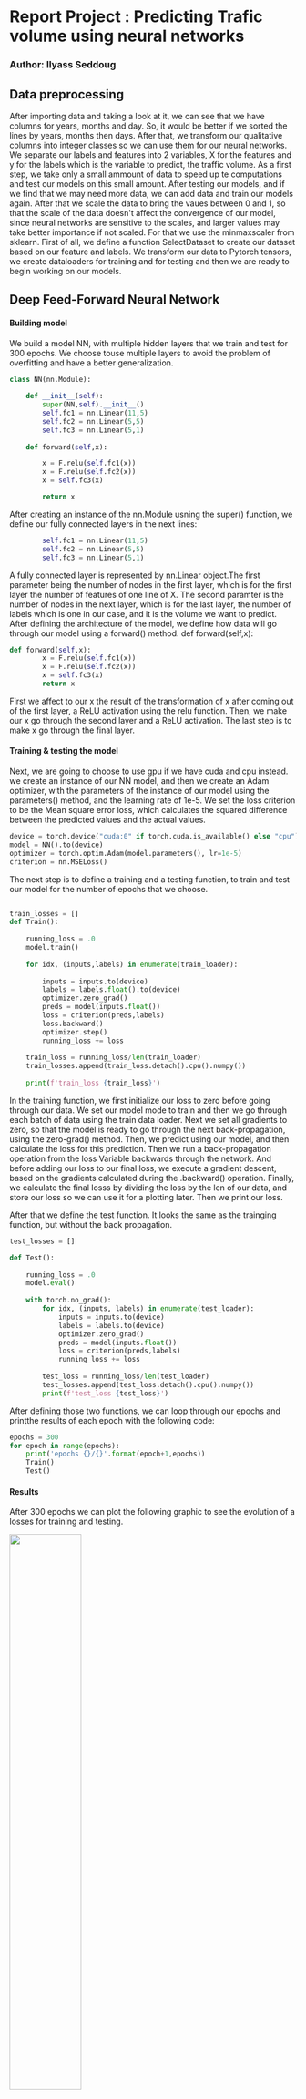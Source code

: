 # Report Project : Predicting Trafic volume using neural networks

### Author: Ilyass Seddoug

## Data preprocessing

After importing data and taking a look at it, we can see that we have columns for years, months and day. So, it would be better if we sorted the lines by years, months then days. After that, we transform our qualitative columns into integer classes so we can use them for our neural networks. We separate our labels and features into 2 variables, X for the features and y for the labels which is the variable to predict, the traffic volume. 
As a first step, we take only a small ammount of data to speed up te computations and test our models  on this small amount. After testing our models, and if we find that we may need more data, we can add data and train our models again. After that we scale the data to bring the vaues between 0 and 1, so that the scale of the data doesn't affect the convergence of our model, since neural networks are sensitive to the scales, and larger values may take better importance if not scaled. For that we use the minmaxscaler from sklearn.
First of all, we define a function SelectDataset to create our dataset based on our feature and labels. We transform our data to Pytorch tensors, we create dataloaders for training and for testing and then we are ready to begin working on our models.

## Deep Feed-Forward Neural Network
#### Building model
We build a model NN, with multiple hidden layers that we train and test for 300 epochs. We choose touse multiple layers to avoid the problem of overfitting and have a better  generalization. 

```python
class NN(nn.Module):
    
    def __init__(self):
        super(NN,self).__init__()
        self.fc1 = nn.Linear(11,5)
        self.fc2 = nn.Linear(5,5)
        self.fc3 = nn.Linear(5,1)
        
    def forward(self,x):

        x = F.relu(self.fc1(x))
        x = F.relu(self.fc2(x))
        x = self.fc3(x)

        return x
```
After creating an instance of the nn.Module usning the super() function, we define our fully connected layers in the next lines:
```python
        self.fc1 = nn.Linear(11,5)
        self.fc2 = nn.Linear(5,5)
        self.fc3 = nn.Linear(5,1)  
```
A fully connected layer is represented by nn.Linear object.The first parameter being the number of nodes in the first layer, which is  for the first layer the number of features of one line of X. The second paramter is the number of nodes in the next layer, which is for the last layer, the number of labels which is one in our case, and it is the volume we want to predict.
After defining the architecture of the model, we define how data will go through our model using a forward() method. 
def forward(self,x):

```python
def forward(self,x):
        x = F.relu(self.fc1(x))
        x = F.relu(self.fc2(x))
        x = self.fc3(x)
        return x
```
First we affect to our x the result of the transformation of x after coming out of the first layer, a ReLU activation using the relu function. Then, we make our x go through the second layer and a ReLU activation. The last step is to make x go through the final layer.

#### Training & testing the model
Next, we are going to choose to use gpu if we have cuda and cpu instead. we create an instance of our NN model, and then we create an Adam optimizer, with the parameters of the instance of our model using the parameters() method, and the learning rate of 1e-5.
We set the loss criterion to be the Mean square error loss, which calculates the squared difference between the predicted values and the actual values.

```python
device = torch.device("cuda:0" if torch.cuda.is_available() else "cpu")
model = NN().to(device)
optimizer = torch.optim.Adam(model.parameters(), lr=1e-5)
criterion = nn.MSELoss()
```
The next step is to define a training and a testing function, to train and test our model for the number of epochs that we choose.

```python

train_losses = []
def Train():
  
    running_loss = .0
    model.train()
    
    for idx, (inputs,labels) in enumerate(train_loader):
        
        inputs = inputs.to(device)
        labels = labels.float().to(device)
        optimizer.zero_grad()
        preds = model(inputs.float())
        loss = criterion(preds,labels)
        loss.backward()
        optimizer.step()
        running_loss += loss
        
    train_loss = running_loss/len(train_loader)
    train_losses.append(train_loss.detach().cpu().numpy())
    
    print(f'train_loss {train_loss}')
```
In the training function, we first initialize our loss to zero before going through our data. We set our model mode to train and then we go through each batch of data using the train data loader. Next we set all gradients to zero, so that the model is ready to go through the next back-propagation, using the zero-grad() method. Then, we predict using our model, and then calculate the loss for this prediction. Then we run a back-propagation operation from the loss Variable backwards through the network. And before adding our loss to our final loss, we execute a gradient descent, based on the gradients calculated during the .backward() operation. Finally, we calculate the final losss by dividing the loss by the len of our data, and store our loss so we can use it for a plotting later. Then we print our loss.

After that we define the test function. It looks the same as the trainging function, but without the back propagation.

```python
test_losses = []

def Test():
    
    running_loss = .0
    model.eval()
    
    with torch.no_grad():
        for idx, (inputs, labels) in enumerate(test_loader):
            inputs = inputs.to(device)
            labels = labels.to(device)
            optimizer.zero_grad()
            preds = model(inputs.float())
            loss = criterion(preds,labels)
            running_loss += loss
            
        test_loss = running_loss/len(test_loader)
        test_losses.append(test_loss.detach().cpu().numpy())
        print(f'test_loss {test_loss}')
```
After defining those two functions, we can loop through our epochs and printthe results of each epoch with the following code:

```python
epochs = 300
for epoch in range(epochs):
    print('epochs {}/{}'.format(epoch+1,epochs))
    Train()
    Test()
```


#### Results
After 300 epochs we can plot the following graphic to see the evolution of a losses for training and testing.

<img src="Deep_Feed_Forward_MSE_losses.png" width="50%"/>

We can see that at 200 epochs the losses for training and for testing, reach a  minimum value. But we can see that the test loss reaches a lower minimum than the training loss. This may be due to the fact that the validation set is easier to predict than the training set (by chance). Or to the fact that we have some phenomenon that is repeated in time, so the model has already seen it in the training set before encountering it in the validation set. Another possible scenario, is that the validation set is too small compared to the training set. We took a train set that is 80% of the used data and a test set that is 20% of the whole used data. So maybe we can try to take larger test sets and see if the phenomenon we encountered in here is repeated. But before that, we are going to test some other loss criterion and see if we  can converge to a minimum loss before 200 epochs.

We use the huber loss which is calculated this way:

<img src="Huber_Loss.png" width="50%"/>

It is less sensitive to outliers than the mean square error loss and in some cases prevents exploding gradients, because it doesn't square terms greater than one.

So we can see the following evolution of the huber loss using our first model:

<img src="Deep_Feed_Forward_huber_losses.png" width="50%"/>

We can see that we reach a lower level of the loss before 200 epochs. However the loss keeps going lower, if we zoom into the part between the 150's epoch and the 300's epoch, we can see that the loss gets lower with each epoch. We can say that if we give it more epochs, our model may give better performance. With 300 epochs, we reached a training loss of 0.01 and a validation loss of 0.008, which we can say that it is not bad.

<img src="Deep_Feed_Forward_huber_losses_zoom.png" width="50%"/>

So to sum up, with a deep feed forward model, we reached a low level of loss using a small amount of our data. However, at a certain level of epochs, the model learning became very slow, and the loss wasn't going lower fast enough. Now we are going to see what we can do using a convolutional neural network.

## Convolutional neural network
Convolutional neural networks exploit the correlation between the adjacent inputs to reduce the number of wheights to be learned. we are going to train a convolutional neural network using the following code:

```python
class CNN(nn.Module):
    def __init__(self):
        super(CNN,self).__init__()
        self.conv1d = nn.Conv1d(1,32,kernel_size= 3, stride = 1)
        self.relu = nn.ReLU(inplace = True)
        self.maxpool = nn.MaxPool1d(3, stride=1)
        self.fc1 = nn.Linear(7 * 32,50)
        self.fc2 = nn.Linear(50,1)
        
    def forward(self,x):
        x = self.conv1d(x)
        x = self.relu(x)
        x = self.maxpool(x)
        x = x.view(10,-1)
        x = self.fc1(x)
        x = self.relu(x)
        x = F.dropout(x, training=self.training)
        x = self.fc2(x)
        
        return x
```

The first layer consists of 32 channels of convolutional filters with kernel of 3 and a stride of 1, followed by a ReLU activation and a max-pooling downsampling iwth kernel 3 and a stride of 1. As an input for the convolutional neural network, we've got our features that are 11, and we getan output of 9 features. Next after going through the max-pooling layer, we get an output of 7 features. This output will be feeded to our fully connected layer. Since we've got 32 channels, our fully connected layer would be composed of 7 x 32 nodes because we've got an output of 7 features for the maxpooling layer. And finally, we add a final fully connected layer to predict our labels.
Now that we defined our model, we should define how data flows through it using the forward function. First our input goes into the convolutional layer, then goes into a ReLU validation, and then into a maxpooling layer. We then change the dimensions of our x using the view() method. This step is important to bring our data that is composed of 32 channels of 7 features into one level of 7 x 32. After that our x goes through the fully connected layer, then a ReLU validation and a dropout to reduce the overfitting. 

We use the same Train and Test function we used before, we just change the model to the CNN model. We use a Huber loss too. We use the view() method to adapt our input to the convolutional layer.

```python
model = CNN().to(device)
optimizer = torch.optim.Adam(model.parameters(), lr=1e-5)
criterion = nn.SmoothL1Loss()

train_losses = []


def Train_CNN():
    
    running_loss = .0
    
    model.train()
    
    for idx, (inputs,labels) in enumerate(train_loader):
        inputs = inputs.view(-1,1,11)
        inputs = inputs.to(device)
        labels = labels.float().to(device)
        optimizer.zero_grad()
        preds = model(inputs.float())
        loss = criterion(preds,labels)
        loss.backward()
        optimizer.step()
        running_loss += loss
        
    train_loss = running_loss/len(train_loader)
    train_losses.append(train_loss.detach().cpu().numpy())
    
    print(f'train_loss {train_loss}')

test_losses = []

def Test_CNN():
    
    running_loss = .0
    
    model.eval()
    
    with torch.no_grad():
        for idx, (inputs, labels) in enumerate(test_loader):
            inputs = inputs.view(-1,1,11)
            inputs = inputs.to(device)
            labels = labels.to(device)
            optimizer.zero_grad()
            preds = model(inputs.float())
            loss = criterion(preds,labels)
            running_loss += loss
            
        test_loss = running_loss/len(test_loader)
        test_losses.append(test_loss.detach().cpu().numpy())
        print(f'test_loss {test_loss}')
```
### Results

<img src="CNN Losses.png" width="50%"/>

After 300 epochs, we get a training loss of 0.01 and a test loss 0f 0.008. It is the same loss we got using the deep feed forward neural network. However we can see that we can converge to the minimal loss before  150 epochs. We can also see that the test set is again getting a lower loss than the training set. So maybe it woould be a good idea to use a different test set and see if it acts the same.

<img src="CNN Losses2.png" width="50%"/>

As we can see, when we took a different validation set, we have got a training loss closer to the validation loss than the last one. So maybe this phenomenon that we get is due to the nature of the validation set that may be easier to predict than the traning set.

We can try and take a bigger validation set and see if this may affect our validation loss.
Now we will try to use reccurent neural networks, because they are a good method to predict time series.

## Recurrent Neural Network
RNN are just FNN (Feedforward Neural Networks) that have a hidden layer that makes information flows from one FNN to the other. It allows time deppendency between FNNs. So, in our RNN, we are going to use 2 time sequences. For each time sequence, we are going to introduce one X, which is 11 features. So, we are going to need to change the size of our input data, for that we create a dataset that for each line, takes 2 lines of our X.

```python
X_train, X_test = X_train.view(-1, 2, 11), X_test.view(-1, 2, 11)
y_train, y_test = y_train.view(-1, 2), y_test.view(-1, 2)

batch_size = 10
test = SelectDataset(X_test,y_test)
train = SelectDataset(X_train, y_train)
train_loader = DataLoader(train, batch_size = batch_size,shuffle = False)
test_loader = DataLoader(test, batch_size = batch_size, shuffle = False)
```
After we have done this, we re going to build our RNN:

```python
class RNN(nn.Module):
    def __init__(self, input_dim, hidden_dim, layer_dim, output_dim):
        
        super(RNN, self).__init__()
        self.hidden_dim = hidden_dim 
        self.layer_dim = layer_dim  
        self.rnn = nn.RNN(input_dim, hidden_dim, layer_dim, batch_first=True, nonlinearity='relu')
        self.fc = nn.Linear(hidden_dim, output_dim)

    def forward(self, x):

        h0 = torch.zeros(self.layer_dim, x.size(0), self.hidden_dim).requires_grad_().cuda()
        x, hn = self.rnn(x, h0.detach())
        x = self.fc(x[:, -1, :]) 

        return x
``` 
The first step is to create a instance of the nn.Modue as we have done for the previous models. After that we define the variables hidden_dim chich represents the dimension of the hidden layer, and layer_dim which represents the number of hidden layers. Then we define the RNN model using the nn.RNN model and all the parameters that it takes, for instance the input dimension which represents the dimension of our input which is going to be 11 in our case. Next we define our FNN using the nn.Linear object. 
OUr model is defined now, we have to define the way data will flow through it using the forward function. Firt of all, we initialize our hidden states with zerosand put it on gpu because we are going to use gpu after that. Then we make our x go through our RNN, and at the end, we take only the last time step of the RNN and introduce it into the FNN.
We define training and testing functions like we did for our other models. There are no changes in those functions,we just define the model parameters and then define the model and make it run for  300 epochs.

```python
input_dim = 11
hidden_dim = 100
layer_dim = 1
output_dim = 2

model_RNN = RNN(input_dim, hidden_dim, layer_dim, output_dim).to(device)
optimizer = torch.optim.Adam(model_RNN.parameters(), lr=1e-5)
criterion = nn.SmoothL1Loss()

train_losses_RNN = []

def Train_RNN():
    
    running_loss = .0
    
    model_RNN.train()
    
    for idx, (inputs,labels) in enumerate(train_loader):
        inputs = inputs.to(device)
        labels = labels.float().to(device)
        optimizer.zero_grad()
        preds = model_RNN(inputs.float())
        loss = criterion(preds,labels)
        loss.backward()
        optimizer.step()
        running_loss += loss
        
    train_loss = running_loss/len(train_loader)
    train_losses_RNN.append(train_loss.detach().cpu().numpy())
    
    print(f'train_loss {train_loss}')

test_losses_RNN = []

def Test_RNN():
    
    running_loss = .0
    
    model_RNN.eval()
    
    with torch.no_grad():
        for idx, (inputs, labels) in enumerate(test_loader):
            inputs = inputs.to(device)
            labels = labels.to(device)
            optimizer.zero_grad()
            preds = model_RNN(inputs.float())
            loss = criterion(preds,labels)
            running_loss += loss
            
        test_loss = running_loss/len(test_loader)
        test_losses_RNN.append(test_loss.detach().cpu().numpy())
        print(f'test_loss {test_loss}')


epochs = 300
for epoch in range(epochs):
    print('epochs {}/{}'.format(epoch+1,epochs))
    Train_RNN()
    Test_RNN()
```

### Results
When running the RNN, we could see that the running time is faster than all the other models, and after 300 epochs we've got losses that were lower than the other models. 

<img src="RNN_Losses_1.png" width="50%"/>

We can see again that the test loss is lower than the training loss, but when using another slice for validation, we can see that it is just due to the nature of the validation test and not to the model it self:

<img src="RNN_Losses.png" width="50%"/>

We can reach a loss of 0.008 for the test and the training losses, which is better than the other models. It is maybe due to the relationship in time between our lines. There should be a link between the data in time, and this link is making the RNN performing better than other models.

## Conclusion
So our data was composed of information concerning Radar Trafic, and we tried to predict traffic volume using neural networks.  We tried different types of neural networks: (Deep Feeforward, Convolutional and Recurrent), and 2 types of losses: (The Mean Squared Error and the Huber loss). We could see that we got nearly the same results for the Deep Feedforward and the convolutional neural networks, but the convolutional neural networks used less epochs with the same ammount of data. The RNNs gave us better results, and took much less computing time. We could also see that for several times, we have got a testing loss that was lower than the training loss. This is maybe due to the nature of the train and the validation sets we havee choosen, because when we changed the test set, we have got different behavior. So, to sum up, it may be interessting to use the models with bigger datasets than the ones we have used and this will surelly give us bette models that generate better, and we can also have datasets that represent better the information we are trying to extract from the data.  

## References
<a id="1">[1]</a> 
https://medium.com/udacity-pytorch-challengers/a-brief-overview-of-loss-functions-in-pytorch-c0ddb78068f7
<a id="2">[2]</a> 
https://adventuresinmachinelearning.com/pytorch-tutorial-deep-learning/
<a id="3">[3]</a> 
https://adventuresinmachinelearning.com/convolutional-neural-networks-tutorial-in-pytorch/
<a id="4">[4]</a> 
https://www.deeplearningwizard.com/deep_learning/practical_pytorch/pytorch_recurrent_neuralnetwork/


